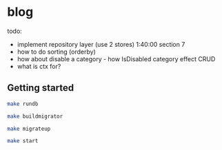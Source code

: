 # blog

todo:
- implement repository layer (use 2 stores) 1:40:00 section 7
- how to do sorting (orderby)
- how about disable a category - how IsDisabled category effect CRUD
- what is ctx for?

## Getting started
```bash
make rundb
```

```bash
make buildmigrator
```

```bash
make migrateup
```

```bash
make start
```
